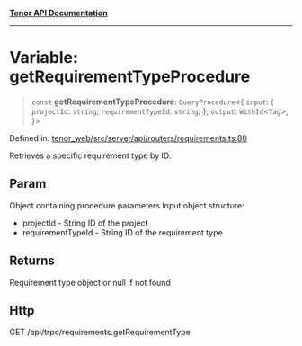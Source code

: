[**Tenor API Documentation**](../../README.md)

***

# Variable: getRequirementTypeProcedure

> `const` **getRequirementTypeProcedure**: `QueryProcedure`\<\{ `input`: \{ `projectId`: `string`; `requirementTypeId`: `string`; \}; `output`: `WithId`\<`Tag`\>; \}\>

Defined in: [tenor\_web/src/server/api/routers/requirements.ts:80](https://github.com/Apantli/Tenor/blob/293d0ddb2d5307c4150fcd161249995fd5278c7d/tenor_web/src/server/api/routers/requirements.ts#L80)

Retrieves a specific requirement type by ID.

## Param

Object containing procedure parameters
Input object structure:
- projectId - String ID of the project
- requirementTypeId - String ID of the requirement type

## Returns

Requirement type object or null if not found

## Http

GET /api/trpc/requirements.getRequirementType
